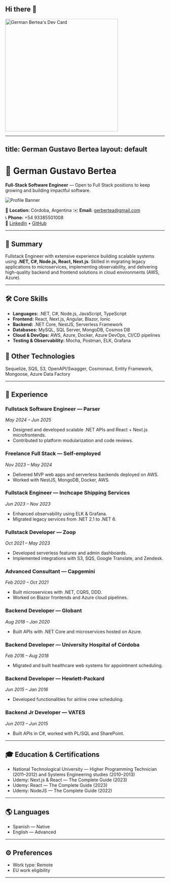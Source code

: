 ## Hi there 👋

<!--
**gergusber/gergusber** is a ✨ _special_ ✨ repository because its `README.md` (this file) appears on your GitHub profile.

Here are some ideas to get you started:

- 🔭 I’m currently working on ...
- 🌱 I’m currently learning ...
- 👯 I’m looking to collaborate on ...
- 🤔 I’m looking for help with ...
- 💬 Ask me about ...
- 📫 How to reach me: ...
- 😄 Pronouns: ...
- ⚡ Fun fact: ...
-->

<a href="https://app.daily.dev/gertea"><img src="https://api.daily.dev/devcards/v2/JK0j0KN2AFMdHRAynWUZg.png?r=xq5" width="356" alt="German Bertea's Dev Card"/></a>

---
title: German Gustavo Bertea
layout: default
---

# 👋 German Gustavo Bertea
**Full‑Stack Software Engineer** — Open to Full Stack positions to keep growing and building impactful software.

![Profile Banner](https://via.placeholder.com/1000x200.png?text=German+Gustavo+Bertea)  

📍 **Location:** Córdoba, Argentina 
✉️ **Email:** [gerbertea@gmail.com](mailto:gerbertea@gmail.com)  
📞 **Phone:** +54 93385501008  
🔗 [LinkedIn](https://www.linkedin.com/in/germanbertea/) • [GitHub](https://github.com/gergusber)

---

## 🚀 Summary
Fullstack Engineer with extensive experience building scalable systems using **.NET, C#, Node.js, React, Next.js**. Skilled in migrating legacy applications to microservices, implementing observability, and delivering high-quality backend and frontend solutions in cloud environments (AWS, Azure).

---

## 🛠️ Core Skills
- **Languages:** .NET, C#, Node.js, JavaScript, TypeScript
- **Frontend:** React, Next.js, Angular, Blazor, Ionic
- **Backend:** .NET Core, NestJS, Serverless Framework
- **Databases:** MySQL, SQL Server, MongoDB, Cosmos DB
- **Cloud & DevOps:** AWS, Azure, Docker, Azure DevOps, CI/CD pipelines
- **Testing & Observability:** Mocha, Postman, ELK, Grafana

## 🔧 Other Technologies
Sequelize, SQS, S3, OpenAPI/Swagger, Cosmonaut, Entity Framework, Mongoose, Azure Data Factory

---

## 💼 Experience

### **Fullstack Software Engineer — Parser**  
*May 2024 – Jun 2025*
- Designed and developed scalable .NET APIs and React + Next.js microfrontends.
- Contributed to platform modularization and code reviews.

### **Freelance Full Stack — Self‑employed**  
*Nov 2023 – May 2024*
- Delivered MVP web apps and serverless backends deployed on AWS.
- Worked with NestJS, MongoDB, Docker, AWS.

### **Fullstack Engineer — Inchcape Shipping Services**  
*Jun 2023 – Nov 2023*
- Enhanced observability using ELK & Grafana.
- Migrated legacy services from .NET 2.1 to .NET 6.

### **Fullstack Developer — Zoop**  
*Oct 2021 – May 2023*
- Developed serverless features and admin dashboards.
- Implemented integrations with S3, SQS, Google Translate, and Zendesk.

### **Advanced Consultant — Capgemini**  
*Feb 2020 – Oct 2021*
- Built microservices with .NET, CQRS, DDD.
- Worked on Blazor frontends and Azure cloud pipelines.

### **Backend Developer — Globant**  
*Aug 2018 – Jan 2020*
- Built APIs with .NET Core and microservices hosted on Azure.

### **Backend Developer — University Hospital of Córdoba**  
*Feb 2016 – Aug 2018*
- Migrated and built healthcare web systems for appointment scheduling.

### **Backend Developer — Hewlett‑Packard**  
*Jun 2015 – Jan 2016*
- Developed functionalities for airline crew scheduling.

### **Backend Jr Developer — VATES**  
*Jun 2013 – Jun 2015*
- Built APIs in C#, worked with PL/SQL and SharePoint.

---

## 🎓 Education & Certifications
- National Technological University — Higher Programming Technician (2011–2012) and Systems Engineering studies (2010–2013)
- Udemy: Next.js & React — The Complete Guide (2023)
- Udemy: React — The Complete Guide (2023)
- Udemy: NodeJS — The Complete Guide (2022)

---

## 🌎 Languages
- Spanish — Native
- English — Advanced

---

## ⚙️ Preferences
- Work type: Remote
- EU work eligibility

---


